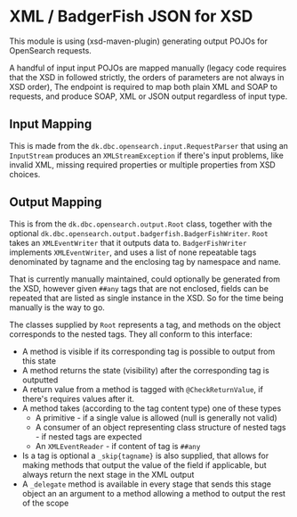 # XML / BadgerFish JSON for XSD

This module is using (xsd-maven-plugin) generating output POJOs for OpenSearch
requests.

A handful of input input POJOs are mapped manually (legacy code requires that
the XSD in followed strictly, the orders of parameters are not always in XSD
order), The endpoint is required to map both plain XML and SOAP to requests, and
produce SOAP, XML or JSON output regardless of input type.

## Input Mapping

This is made from the `dk.dbc.opensearch.input.RequestParser` that using an
`InputStream` produces an `XMLStreamException` if there's input problems, like
invalid XML, missing required properties or multiple properties from XSD choices.

## Output Mapping

This is from the `dk.dbc.opensearch.output.Root` class, together with the
optional `dk.dbc.opensearch.output.badgerfish.BadgerFishWriter`.
`Root` takes an `XMLEventWriter` that it outputs data to. `BadgerFishWriter`
implements `XMLEventWriter`, and uses a list of none repeatable tags denominated
by tagname and the enclosing tag by namespace and name.

That is currently manually maintained, could optionally be generated from the XSD,
however given `##any` tags that are not enclosed, fields can be repeated that are
listed as single instance in the XSD. So for the time being manually is the way
to go.

The classes supplied by `Root` represents a tag, and methods on the object
corresponds to the nested tags. They all conform to this interface:

  - A method is visible if its corresponding tag is possible to output from
    this state
  - A method returns the state (visibility) after the corresponding tag is
    outputted
  - A return value from a method is tagged with `@CheckReturnValue`, if there's
    requires values after it.
  - A method takes (according to the tag content type) one of these types
    - A primitive - if a single value is allowed (null is generally not valid)
    - A consumer of an object representing class structure of nested tags - if
      nested tags are expected
    - An `XMLEventReader` - if content of tag is `##any`
  - Is a tag is optional a `_skip{tagname}` is also supplied, that allows for
    making methods that output the value of the field if applicable, but always
    return the next stage in the XML output
  - A `_delegate` method is available in every stage that sends this stage object
    an an argument to a method allowing a method to output the rest of the scope

